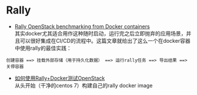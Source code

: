 # Rally

* [Rally OpenStack benchmarking from Docker containers](http://egonzalez.org/rally-openstack-benchmarking-from-docker-containers/)  
其实docker尤其适合用作这种随时启动，运行完之后立即抛弃的应用场景，并且可以很好集成在CI/CD的流程中。这篇文章就给出了这么一个在docker容器中使用rally的最佳实践：  
```
创建容器 ==> 挂载外部存储（用于持久化数据） ==> 运行rally任务 ==> 导出结果 ==> 关停容器
```

* [如何使用Rally+Docker测试OpenStack](http://geek.csdn.net/news/detail/67842)  
从头开始（干净的centos 7）构建自己的rally docker image